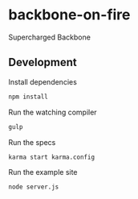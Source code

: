backbone-on-fire
================

Supercharged Backbone

Development
-----------

Install dependencies
```sh
npm install
```

Run the watching compiler
```sh
gulp
```

Run the specs
```sh
karma start karma.config
```

Run the example site
```sh
node server.js
```
